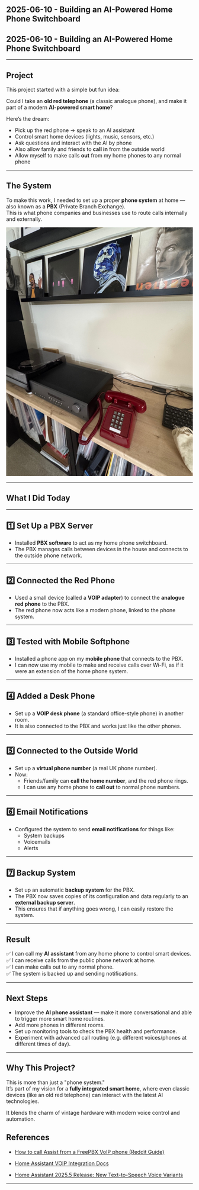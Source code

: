 ## 2025-06-10 - Building an AI-Powered Home Phone Switchboard
## 2025-06-10 - Building an AI-Powered Home Phone Switchboard

---

## Project

This project started with a simple but fun idea:

Could I take an **old red telephone** (a classic analogue phone), and make it part of a modern **AI-powered smart home**?

Here’s the dream:

- Pick up the red phone → speak to an AI assistant
- Control smart home devices (lights, music, sensors, etc.)
- Ask questions and interact with the AI by phone
- Also allow family and friends to **call in** from the outside world
- Allow myself to make calls **out** from my home phones to any normal phone

---

## The System

To make this work, I needed to set up a proper **phone system** at home — also known as a **PBX** (Private Branch Exchange).  
This is what phone companies and businesses use to route calls internally and externally.

![Red Phone Setup](/img/red_phone.jpg)

---

## What I Did Today

---

## 1️⃣ Set Up a PBX Server

- Installed **PBX software** to act as my home phone switchboard.
- The PBX manages calls between devices in the house and connects to the outside phone network.

---

## 2️⃣ Connected the Red Phone

- Used a small device (called a **VOIP adapter**) to connect the **analogue red phone** to the PBX.
- The red phone now acts like a modern phone, linked to the phone system.

---

## 3️⃣ Tested with Mobile Softphone

- Installed a phone app on my **mobile phone** that connects to the PBX.
- I can now use my mobile to make and receive calls over Wi-Fi, as if it were an extension of the home phone system.

---

## 4️⃣ Added a Desk Phone

- Set up a **VOIP desk phone** (a standard office-style phone) in another room.
- It is also connected to the PBX and works just like the other phones.

---

## 5️⃣ Connected to the Outside World

- Set up a **virtual phone number** (a real UK phone number).
- Now:
  - Friends/family can **call the home number**, and the red phone rings.
  - I can use any home phone to **call out** to normal phone numbers.

---

## 6️⃣ Email Notifications

- Configured the system to send **email notifications** for things like:
  - System backups
  - Voicemails
  - Alerts

---

## 7️⃣ Backup System

- Set up an automatic **backup system** for the PBX.
- The PBX now saves copies of its configuration and data regularly to an **external backup server**.
- This ensures that if anything goes wrong, I can easily restore the system.

---

## Result

✅ I can call my **AI assistant** from any home phone to control smart devices.  
✅ I can receive calls from the public phone network at home.  
✅ I can make calls out to any normal phone.  
✅ The system is backed up and sending notifications.  

---

## Next Steps

- Improve the **AI phone assistant** — make it more conversational and able to trigger more smart home routines.
- Add more phones in different rooms.
- Set up monitoring tools to check the PBX health and performance.
- Experiment with advanced call routing (e.g. different voices/phones at different times of day).

---

## Why This Project?

This is more than just a "phone system."  
It’s part of my vision for a **fully integrated smart home**, where even classic devices (like an old red telephone) can interact with the latest AI technologies.

It blends the charm of vintage hardware with modern voice control and automation.

## References

- [How to call Assist from a FreePBX VoIP phone (Reddit Guide)](https://www.reddit.com/r/homeassistant/comments/1ipaw6b/guide_how_to_call_assist_from_a_freepbx_voip_phone/)

- [Home Assistant VOIP Integration Docs](https://www.home-assistant.io/integrations/voip/)

- [Home Assistant 2025.5 Release: New Text-to-Speech Voice Variants](https://www.home-assistant.io/blog/2025/05/07/release-20255/#lots-of-new-text-to-speech-voice-variants-for-home-assistant-cloud-subscribers)

---
